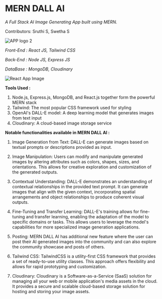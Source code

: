 # MERN DALL AI
*A Full Stack AI Image Generating App built using MERN.*

Contributors: Sruthi S, Swetha S

![APP logo 2](https://github.com/2149-SRUTHI-S/MERN_DALL_AI/assets/129876043/00fa6cb1-13de-4518-b5ff-ada058100e86)





*Front-End : React JS, Tailwind CSS*

*Back-End : Node JS, Express JS*

*DataBase : MongoDB, Cloudinary*


![React App Image](https://github.com/2149-SRUTHI-S/MERN_DALL_AI/assets/129876043/49d14799-bcf4-4ec1-a060-7a3d71fb512b)


**Tools Used :**

1. Node.js, Express.js, MongoDB, and React.js together form the powerful MERN stack
2. Tailwind: The most popular CSS framework used for styling
3. OpenAI's DALL-E model: A deep learning model that generates images from text input
4. Cloudinary: A cloud-based image storage service


**Notable functionalities available in MERN DALL AI :**

1.	Image Generation from Text: DALL-E can generate images based on textual prompts or descriptions provided as input.
   
2.	Image Manipulation: Users can modify and manipulate generated images by altering attributes such as colors, shapes, sizes, and orientations. This allows for creative exploration and customization of the generated outputs.
   
3.	Contextual Understanding: DALL-E demonstrates an understanding of contextual relationships in the provided text prompt. It can generate images that align with the given context, incorporating spatial arrangements and object relationships to produce coherent visual outputs.
   
4.	Fine-Tuning and Transfer Learning: DALL-E's training allows for fine-tuning and transfer learning, enabling the adaptation of the model to specific domains or tasks. This allows users to leverage the model's capabilities for more specialized image generation applications.
   
5.	Posting: MERN DALL AI has additional new feature where the user can post their AI generated images into the community and can also explore the community showcase and posts of others.
   
5. Tailwind CSS: TailwindCSS is a utility-first CSS framework that provides a set of ready-to-use utility classes. This approach offers flexibility and allows for rapid prototyping and customization.
   
6. Cloudinary: Cloudinary is a Software-as-a-Service (SaaS) solution for managing all your web or mobile application's media assets in the cloud. It provides a secure and scalable cloud-based storage solution for hosting and storing your image assets.

